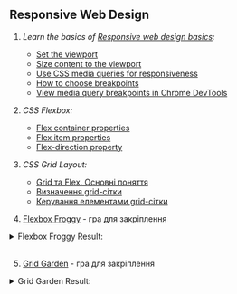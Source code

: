 ## Responsive Web Design

1. _Learn the basics of [Responsive web design basics](https://web.dev/i18n/en/responsive-web-design-basics/):_

   - [Set the viewport](https://web.dev/i18n/en/responsive-web-design-basics/#viewport)
   - [Size content to the viewport](https://web.dev/i18n/en/responsive-web-design-basics/#size-content)
   - [Use CSS media queries for responsiveness](https://web.dev/i18n/en/responsive-web-design-basics/#media-queries)
   - [How to choose breakpoints](https://web.dev/i18n/en/responsive-web-design-basics/#breakpoints)
   - [View media query breakpoints in Chrome DevTools](https://web.dev/i18n/en/responsive-web-design-basics/#devtools)

2. _CSS Flexbox:_

   - [Flex container properties](https://www.youtube.com/watch?v=EO8hH_2OwCU&list=PLM6XATa8CAG5mPV60dMmjMRrHVW4LmV2x&index=2&ab_channel=%D0%A4%D1%80%D1%96%D0%BB%D0%B0%D0%BD%D1%81%D0%B5%D1%80%D0%BF%D0%BE%D0%B6%D0%B8%D1%82%D1%82%D1%8E)
   - [Flex item properties](https://www.youtube.com/watch?v=uPYUgipiFcM&list=PLM6XATa8CAG5mPV60dMmjMRrHVW4LmV2x&index=2&ab_channel=%D0%A4%D1%80%D1%96%D0%BB%D0%B0%D0%BD%D1%81%D0%B5%D1%80%D0%BF%D0%BE%D0%B6%D0%B8%D1%82%D1%82%D1%8E)
   - [Flex-direction property](https://www.youtube.com/watch?v=cXAUxbu6X2E&list=PLM6XATa8CAG5mPV60dMmjMRrHVW4LmV2x&index=3&ab_channel=%D0%A4%D1%80%D1%96%D0%BB%D0%B0%D0%BD%D1%81%D0%B5%D1%80%D0%BF%D0%BE%D0%B6%D0%B8%D1%82%D1%82%D1%8E)

3. _CSS Grid Layout:_

   - [Grid та Flex. Основні поняття](https://www.youtube.com/watch?v=GV92IdMGFfA&list=PLM6XATa8CAG5pXQrW_kDaeZb_uIAMNZIm&index=1&ab_channel=%D0%A4%D1%80%D1%96%D0%BB%D0%B0%D0%BD%D1%81%D0%B5%D1%80%D0%BF%D0%BE%D0%B6%D0%B8%D1%82%D1%82%D1%8E)
   - [Визначення grid-сітки](https://www.youtube.com/watch?v=FPL4hnmA84A&list=PLM6XATa8CAG5pXQrW_kDaeZb_uIAMNZIm&index=2&ab_channel=%D0%A4%D1%80%D1%96%D0%BB%D0%B0%D0%BD%D1%81%D0%B5%D1%80%D0%BF%D0%BE%D0%B6%D0%B8%D1%82%D1%82%D1%8E)
   - [Керування елементами grid-сітки](https://www.youtube.com/watch?v=3AatkxA3LhY&list=PLM6XATa8CAG5pXQrW_kDaeZb_uIAMNZIm&index=3&ab_channel=%D0%A4%D1%80%D1%96%D0%BB%D0%B0%D0%BD%D1%81%D0%B5%D1%80%D0%BF%D0%BE%D0%B6%D0%B8%D1%82%D1%82%D1%8E)

4. [Flexbox Froggy](http://flexboxfroggy.com/) - гра для закріплення

<details>
<summary>Flexbox Froggy Result:</summary>

![Flexbox Froggy](../task_responsive_web_design/flexbox_froggy.jpg)

</details><br>

5. [Grid Garden](http://cssgridgarden.com/) - гра для закріплення

<details>
<summary>Grid Garden Result:</summary>

![Grid Garden](../task_responsive_web_design/grid_garden.jpg)

</details>

